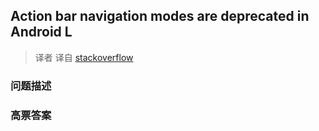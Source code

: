 ## Action bar navigation modes are deprecated in Android L

> 译者 译自 [stackoverflow](http://stackoverflow.com/questions/24473213/action-bar-navigation-modes-are-deprecated-in-android-l) 

### 问题描述 

### 高票答案 

